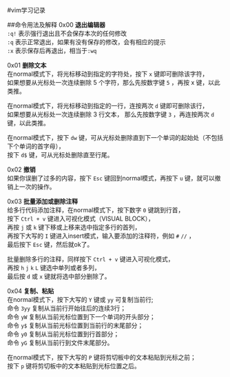 #vim学习记录

##命令用法及解释
0x00 **退出编辑器**  
`:q!` 表示强行退出且不会保存本次的任何修改  
`:q` 表示正常退出，如果有没有保存的修改，会有相应的提示  
`:x` 表示保存后再退出，相当于`:wq`

0x01 **删除文本**  
在normal模式下，将光标移动到指定的字符处，按下 `x` 键即可删除该字符，  
如果想要从光标处一次连续删除 5 个字符，那么先按数字键 `5` ，再按 x 键，以此类推。

在normal模式下，将光标移动到指定的一行，连按两次 `d` 键即可删除该行，  
如果想要从光标处一次连续删除 3 行文本， 那么先按数字键 `3` ，再连按两次 `d` 键，以此类推。

在normal模式下，按下 `dw` 键，可从光标处删除直到下一个单词的起始处（不包括下个单词的首字母），  
按下 `d$` 键，可从光标处删除直至行尾。

0x02 **撤销**  
如果你误删了过多的内容，按下 `Esc` 键回到normal模式，再按下 `u` 键，就可以撤销上一次的操作。

0x03 **批量添加或删除注释**  
给多行代码添加注释，在normal模式下，按下数字 `0` 键跳到行首，  
按下 `Ctrl + v` 键进入可视化模式（VISUAL BLOCK），  
再按 `j` 或 `k` 键下移或上移来选中指定多行的首列，  
再按下大写的 `I` 键进入insert模式，输入要添加的注释符，例如 `#` `//` ，  
最后按下 `Esc` 键，然后就ok了。

批量删除多行的注释，同样按下 `Ctrl + v` 键进入可视化模式，  
再按 `h` `j` `k` `L` 键选中单列或者多列，  
最后按 `d` 或 `x` 键就将选中部分删除了。

0x04 **复制、粘贴**  
在normal模式下，按下大写的 `Y` 键或 `yy` 可复制当前行;  
命令 `3yy` 复制从当前行开始往后的连续3行；  
命令 `yW` 复制从当前光标位置到下一个单词的开头部分；  
命令 `y$` 复制从当前光标位置到当前行的末尾部分；  
命令 `y0` 复制从当前光标位置到行首部分；  
命令 `yG` 复制从当前行到文件末尾部分。

在normal模式下，按下大写的 `P` 键将剪切板中的文本粘贴到光标之前；  
按下 `p` 键将剪切板中的文本粘贴到光标位置之后。

